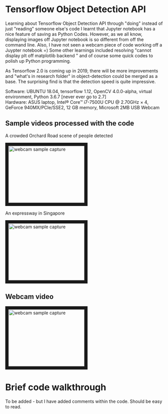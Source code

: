 # Tensorflow Object Detection API 

Learning about Tensorflow Object Detection API through "doing" instead of just "reading" someone else's code
I learnt that Jupyter notebook has a nice feature of saving as Python Codes.  However, as we all know, displaying images off Jupyter notebook is so different from off the command line.  Also, I have not seen a webcam piece of code working off a Juypter notebook =) Some other learnings included resolving "cannot display plt off matplotlib backend " and of course some quick codes to polish up Python programming.  

As Tensorflow 2.0 is coming up in 2019, there will be more improvements and "what's in research folder" in object-detection could be merged as a base. The surprising find is that the detection speed is quite impressive. 

Software:  UBUNTU 18.04, tensorflow 1.12, OpenCV 4.0.0-alpha, virtual environment, Python 3.6.7 [never ever go to 2.7]  
Hardware:  ASUS laptop, Intel® Core™ i7-7500U CPU @ 2.70GHz × 4, GeForce 940MX/PCIe/SSE2, 12 GB memory, Microsoft 2MB USB Webcam

##  Sample videos processed with the code

A crowded Orchard Road scene of people detected

<a href="http://www.youtube.com/watch?feature=player_embedded&v=uIKENd5VejM" target="_blank"><img src="https://img.youtube.com/vi/uIKENd5VejM/0.jpg" alt="webcam sample capture" width="240" height="180" border="10" /></a>

An expressway in Singapore

<a href="http://www.youtube.com/watch?feature=player_embedded&v=6qMIArxPo3k" target="_blank"><img src="https://img.youtube.com/vi/6qMIArxPo3k/0.jpg" alt="webcam sample capture" width="240" height="180" border="10" /></a>

##  Webcam video
<a href="http://www.youtube.com/watch?feature=player_embedded&v=8pmMGqQKLx0" target="_blank"><img src="https://img.youtube.com/vi/8pmMGqQKLx0/0.jpg" alt="webcam sample capture" width="240" height="180" border="10" /></a>

# Brief code walkthrough

To be added - but I have added comments within the code.  Should be easy to read. 
